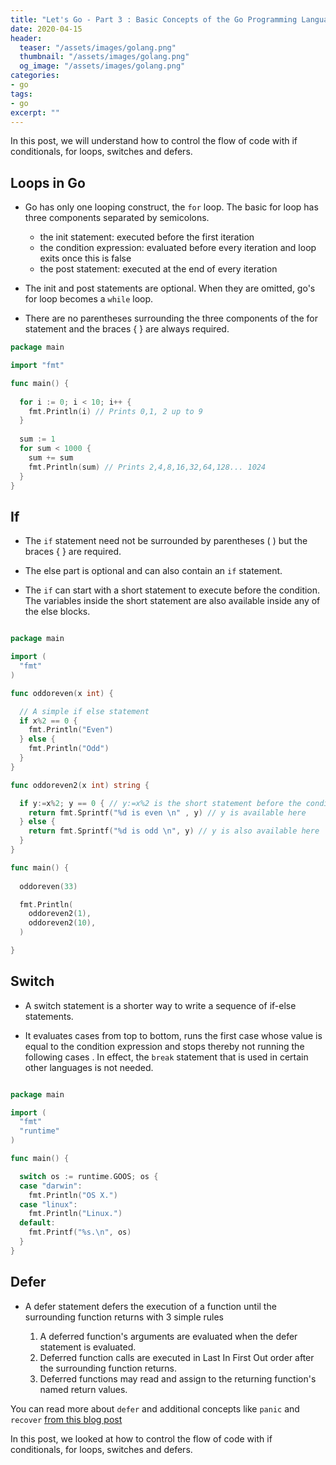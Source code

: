 ```yaml
---
title: "Let's Go - Part 3 : Basic Concepts of the Go Programming Language (Contd.)"
date: 2020-04-15
header:
  teaser: "/assets/images/golang.png"
  thumbnail: "/assets/images/golang.png"
  og_image: "/assets/images/golang.png"
categories:
- go
tags:
- go
excerpt: ""
---
```


In this post, we will understand how to control the flow of code with if conditionals, for loops, switches and defers.

## Loops in Go

- Go has only one looping construct, the `for` loop. The basic for loop has three components separated by semicolons.

  - the init statement: executed before the first iteration
  - the condition expression: evaluated before every iteration and loop exits once this is false
  - the post statement: executed at the end of every iteration

- The init and post statements are optional. When they are omitted, go's for loop becomes a `while` loop.

- There are no parentheses surrounding the three components of the for statement and the braces { } are always required.

```go
package main

import "fmt"

func main() {
  
  for i := 0; i < 10; i++ {
    fmt.Println(i) // Prints 0,1, 2 up to 9
  }
  
  sum := 1
  for sum < 1000 {
    sum += sum
    fmt.Println(sum) // Prints 2,4,8,16,32,64,128... 1024
  }
}

```

## If

- The `if` statement need not be surrounded by parentheses ( ) but the braces { } are required.

- The else part is optional and can also contain an `if` statement.

- The `if` can start with a short statement to execute before the condition. The variables inside the short statement are also available inside any of the else blocks.

```go

package main

import (
  "fmt"
)

func oddoreven(x int) {

  // A simple if else statement
  if x%2 == 0 {
    fmt.Println("Even")
  } else {
    fmt.Println("Odd")
  }
}

func oddoreven2(x int) string {

  if y:=x%2; y == 0 { // y:=x%2 is the short statement before the condition
    return fmt.Sprintf("%d is even \n" , y) // y is available here
  } else {
    return fmt.Sprintf("%d is odd \n", y) // y is also available here
  }
}

func main() {
  
  oddoreven(33)

  fmt.Println(
    oddoreven2(1),
    oddoreven2(10),
  )

}

```

## Switch

- A switch statement is a shorter way to write a sequence of if-else statements.

- It evaluates cases from top to bottom, runs the first case whose value is equal to the condition expression and stops thereby not running the following cases . In effect, the `break` statement that is used in certain other languages is not needed.

```go

package main

import (
  "fmt"
  "runtime"
)

func main() {

  switch os := runtime.GOOS; os {
  case "darwin":
    fmt.Println("OS X.")
  case "linux":
    fmt.Println("Linux.")
  default:
    fmt.Printf("%s.\n", os)
  }
}

```

## Defer

- A defer statement defers the execution of a function until the surrounding function returns with 3 simple rules
  
  1. A deferred function's arguments are evaluated when the defer statement is evaluated.
  2. Deferred function calls are executed in Last In First Out order after the surrounding function returns.
  3. Deferred functions may read and assign to the returning function's named return values.

You can read more about `defer` and additional concepts like `panic` and `recover` [from this blog post](https://blog.golang.org/defer-panic-and-recover)

In this post, we looked at how to control the flow of code with if conditionals, for loops, switches and defers.
